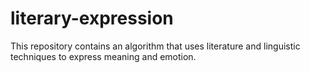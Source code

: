 # literary-expression
This repository contains an algorithm that uses literature and linguistic techniques to express meaning and emotion.
